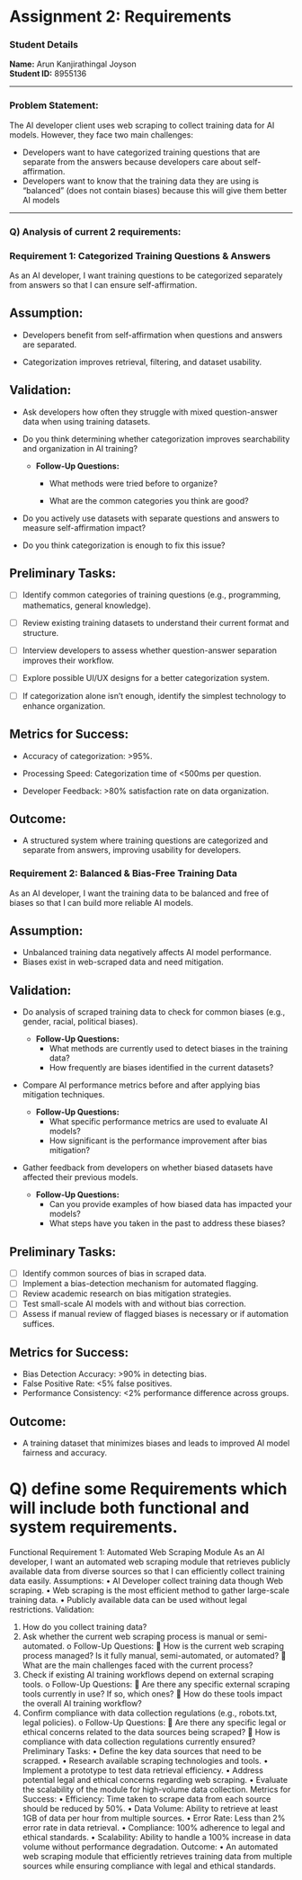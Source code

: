 # Assignment 2: Requirements

### Student Details

**Name:** Arun Kanjirathingal Joyson  
**Student ID:** 8955136

---

### Problem Statement:

The AI developer client uses web scraping to collect training data for AI models. However, they face two main challenges:

- Developers want to have categorized training questions that are separate from the answers because developers care about self-affirmation.
- Developers want to know that the training data they are using is “balanced” (does not contain biases) because this will give them better AI models

---
### Q) Analysis of current 2 requirements: 

### Requirement 1: Categorized Training Questions & Answers

As an AI developer, I want training questions to be categorized separately from answers so that I can ensure self-affirmation.

## Assumption:

- Developers benefit from self-affirmation when questions and answers are separated.

- Categorization improves retrieval, filtering, and dataset usability.

## Validation:

- Ask developers how often they struggle with mixed question-answer data when using training datasets.

- Do you think determining whether categorization improves searchability and organization in AI training?

  - **Follow-Up Questions:**

    - What methods were tried before to organize?

    - What are the common categories you think are good?

- Do you actively use datasets with separate questions and answers to measure self-affirmation impact?

- Do you think categorization is enough to fix this issue?

## Preliminary Tasks:

- [ ] Identify common categories of training questions (e.g., programming, mathematics, general knowledge).

- [ ] Review existing training datasets to understand their current format and structure.

- [ ] Interview developers to assess whether question-answer separation improves their workflow.

- [ ] Explore possible UI/UX designs for a better categorization system.

- [ ] If categorization alone isn’t enough, identify the simplest technology to enhance organization.

## Metrics for Success:

- Accuracy of categorization: >95%.

- Processing Speed: Categorization time of <500ms per question.

- Developer Feedback: >80% satisfaction rate on data organization.

## Outcome:

- A structured system where training questions are categorized and separate from answers, improving usability for developers.

### Requirement 2: Balanced & Bias-Free Training Data  

As an AI developer, I want the training data to be balanced and free of biases so that I can build more reliable AI models.  

## Assumption:  

- Unbalanced training data negatively affects AI model performance.  
- Biases exist in web-scraped data and need mitigation.  

## Validation:  

- Do analysis of scraped training data to check for common biases (e.g., gender, racial, political biases).  
  - **Follow-Up Questions:**  
    - What methods are currently used to detect biases in the training data?  
    - How frequently are biases identified in the current datasets?  

- Compare AI performance metrics before and after applying bias mitigation techniques.  
  - **Follow-Up Questions:**  
    - What specific performance metrics are used to evaluate AI models?  
    - How significant is the performance improvement after bias mitigation?  

- Gather feedback from developers on whether biased datasets have affected their previous models.  
  - **Follow-Up Questions:**  
    - Can you provide examples of how biased data has impacted your models?  
    - What steps have you taken in the past to address these biases?  

## Preliminary Tasks:  

- [ ] Identify common sources of bias in scraped data.  
- [ ] Implement a bias-detection mechanism for automated flagging.  
- [ ] Review academic research on bias mitigation strategies.  
- [ ] Test small-scale AI models with and without bias correction.  
- [ ] Assess if manual review of flagged biases is necessary or if automation suffices.  

## Metrics for Success:  

- Bias Detection Accuracy: >90% in detecting bias.  
- False Positive Rate: <5% false positives.  
- Performance Consistency: <2% performance difference across groups.  

## Outcome:  

- A training dataset that minimizes biases and leads to improved AI model fairness and accuracy.

# Q) define some Requirements which will include both functional and system requirements.

Functional Requirement 1: Automated Web Scraping Module
As an AI developer, I want an automated web scraping module that retrieves publicly available data from diverse sources so that I can efficiently collect training data easily.
Assumptions:
•	AI Developer collect training data though Web scraping.
•	Web scraping is the most efficient method to gather large-scale training data.
•	Publicly available data can be used without legal restrictions.
Validation:
1.	How do you collect training data?
2.	Ask whether the current web scraping process is manual or semi-automated.
o	Follow-Up Questions:
	How is the current web scraping process managed? Is it fully manual, semi-automated, or automated?
	What are the main challenges faced with the current process?
3.	Check if existing AI training workflows depend on external scraping tools.
o	Follow-Up Questions:
	Are there any specific external scraping tools currently in use? If so, which ones?
	How do these tools impact the overall AI training workflow?
4.	Confirm compliance with data collection regulations (e.g., robots.txt, legal policies).
o	Follow-Up Questions:
	Are there any specific legal or ethical concerns related to the data sources being scraped?
	How is compliance with data collection regulations currently ensured?
Preliminary Tasks:
•	Define the key data sources that need to be scrapped.
•	Research available scraping technologies and tools.
•	Implement a prototype to test data retrieval efficiency.
•	Address potential legal and ethical concerns regarding web scraping.
•	Evaluate the scalability of the module for high-volume data collection.
Metrics for Success:
•	Efficiency: Time taken to scrape data from each source should be reduced by 50%.
•	Data Volume: Ability to retrieve at least 1GB of data per hour from multiple sources.
•	Error Rate: Less than 2% error rate in data retrieval.
•	Compliance: 100% adherence to legal and ethical standards.
•	Scalability: Ability to handle a 100% increase in data volume without performance degradation.
Outcome:
•	An automated web scraping module that efficiently retrieves training data from multiple sources while ensuring compliance with legal and ethical standards.

